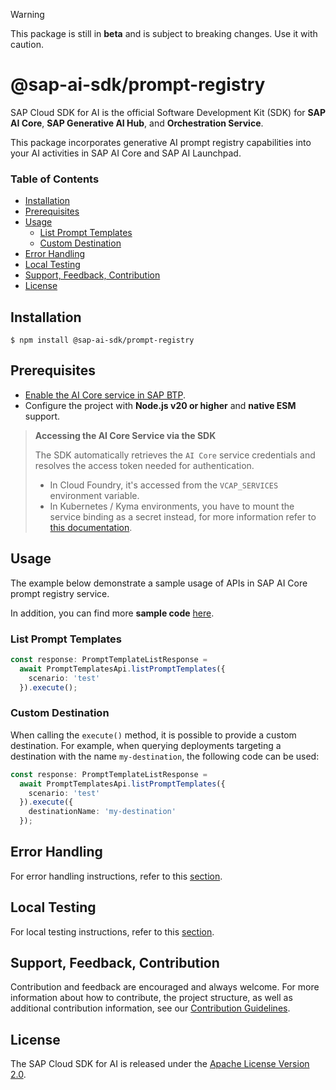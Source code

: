 > [!warning]
> This package is still in **beta** and is subject to breaking changes. Use it with caution.

# @sap-ai-sdk/prompt-registry

SAP Cloud SDK for AI is the official Software Development Kit (SDK) for **SAP AI Core**, **SAP Generative AI Hub**, and **Orchestration Service**.

This package incorporates generative AI prompt registry capabilities into your AI activities in SAP AI Core and SAP AI Launchpad.

### Table of Contents

- [Installation](#installation)
- [Prerequisites](#prerequisites)
- [Usage](#usage)
  - [List Prompt Templates](#list-prompt-templates)
  - [Custom Destination](#custom-destination)
- [Error Handling](#error-handling)
- [Local Testing](#local-testing)
- [Support, Feedback, Contribution](#support-feedback-contribution)
- [License](#license)

## Installation

```
$ npm install @sap-ai-sdk/prompt-registry
```

## Prerequisites

- [Enable the AI Core service in SAP BTP](https://help.sap.com/docs/sap-ai-core/sap-ai-core-service-guide/initial-setup).
- Configure the project with **Node.js v20 or higher** and **native ESM** support.

> **Accessing the AI Core Service via the SDK**
>
> The SDK automatically retrieves the `AI Core` service credentials and resolves the access token needed for authentication.
>
> - In Cloud Foundry, it's accessed from the `VCAP_SERVICES` environment variable.
> - In Kubernetes / Kyma environments, you have to mount the service binding as a secret instead, for more information refer to [this documentation](https://www.npmjs.com/package/@sap/xsenv#usage-in-kubernetes).

## Usage

The example below demonstrate a sample usage of APIs in SAP AI Core prompt registry service.

In addition, you can find more **sample code** [here](https://github.com/SAP/ai-sdk-js/blob/main/sample-code/src/prompt-registry.ts).

### List Prompt Templates

```ts
const response: PromptTemplateListResponse =
  await PromptTemplatesApi.listPromptTemplates({
    scenario: 'test'
  }).execute();
```

### Custom Destination

When calling the `execute()` method, it is possible to provide a custom destination.
For example, when querying deployments targeting a destination with the name `my-destination`, the following code can be used:

```ts
const response: PromptTemplateListResponse =
  await PromptTemplatesApi.listPromptTemplates({
    scenario: 'test'
  }).execute({
    destinationName: 'my-destination'
  });
```

## Error Handling

For error handling instructions, refer to this [section](https://github.com/SAP/ai-sdk-js/blob/main/README.md#error-handling).

## Local Testing

For local testing instructions, refer to this [section](https://github.com/SAP/ai-sdk-js/blob/main/README.md#local-testing).

## Support, Feedback, Contribution

Contribution and feedback are encouraged and always welcome.
For more information about how to contribute, the project structure, as well as additional contribution information, see our [Contribution Guidelines](https://github.com/SAP/ai-sdk-js/blob/main/CONTRIBUTING.md).

## License

The SAP Cloud SDK for AI is released under the [Apache License Version 2.0](http://www.apache.org/licenses/).
